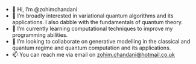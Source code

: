 - 👋 Hi, I’m @zohimchandani
- 👀 I’m broadly interested in variational quantum algorithms and its applications. I also dabble with the fundamentals of quantum theory. 
- 🌱 I’m currently learning computational techniques to improve my programming abilities.
- 💞️ I’m looking to collaborate on generative modelling in the classical and quantum regime and quantum computation and its applications. 
- 📫 You can reach me via email on zohim.chandani@hotmail.co.uk

<!---
zohimchandani/zohimchandani is a ✨ special ✨ repository because its `README.md` (this file) appears on your GitHub profile.
You can click the Preview link to take a look at your changes.
--->
